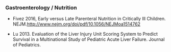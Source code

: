 

### Gastroenterology / Nutrition

- Fivez 2016, Early versus Late Parenteral Nutrition in Critically Ill Children. NEJM.http://www.nejm.org/doi/pdf/10.1056/NEJMoa1514762

- Lu 2013. Evaluation of the Liver Injury Unit Scoring System to Predict Survival in a Multinational Study of Pediatric Acute Liver Failure. Journal of Pediatrics.

